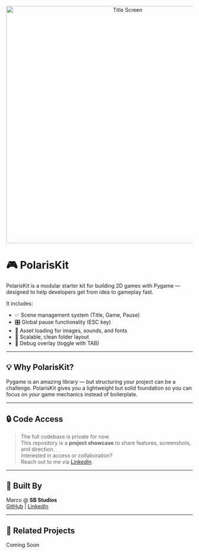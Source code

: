 <p align="center">
  <img src="images/title_screen.png" width="640" alt="Title Screen">
</p>

# 🎮 PolarisKit

PolarisKit is a modular starter kit for building 2D games with Pygame — designed to help developers get from idea to gameplay fast.

It includes:

- ✅ Scene management system (Title, Game, Pause)
- 🎛️ Global pause functionality (ESC key)
- 🎨 Asset loading for images, sounds, and fonts
- 🧩 Scalable, clean folder layout
- 🐛 Debug overlay (toggle with TAB)

---

## 💡 Why PolarisKit?

Pygame is an amazing library — but structuring your project can be a challenge. PolarisKit gives you a lightweight but solid foundation so you can focus on *your* game mechanics instead of boilerplate.

---

## 🔒 Code Access

> The full codebase is private for now.  
> This repository is a **project showcase** to share features, screenshots, and direction.  
> Interested in access or collaboration?  
> Reach out to me via [LinkedIn](https://www.linkedin.com/in/marco-a-gonzalez99).

---

## 🧠 Built By

Marco @ **SB Studios**  
[GitHub](https://github.com/marcoagonzalez) | [LinkedIn](https://www.linkedin.com/in/marco-a-gonzalez99)

---

## 🔗 Related Projects

Coming Soon